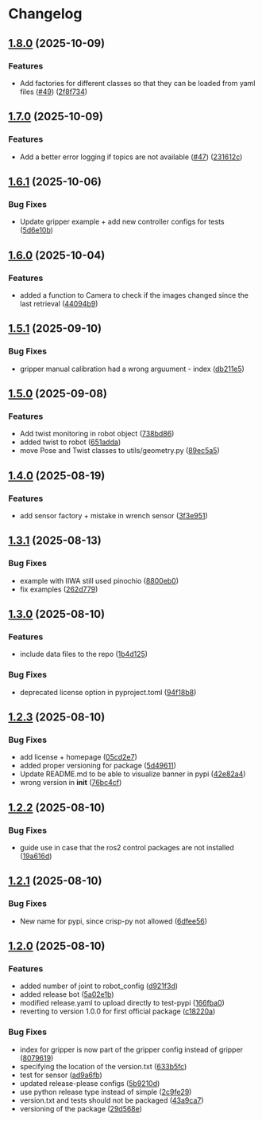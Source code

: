 # Changelog

## [1.8.0](https://github.com/utiasDSL/crisp_py/compare/v1.7.0...v1.8.0) (2025-10-09)


### Features

* Add factories for different classes so that they can be loaded from yaml files ([#49](https://github.com/utiasDSL/crisp_py/issues/49)) ([2f8f734](https://github.com/utiasDSL/crisp_py/commit/2f8f734fd8c3db132c336455bfc3af64600ec000))

## [1.7.0](https://github.com/utiasDSL/crisp_py/compare/v1.6.1...v1.7.0) (2025-10-09)


### Features

* Add a better error logging if topics are not available ([#47](https://github.com/utiasDSL/crisp_py/issues/47)) ([231612c](https://github.com/utiasDSL/crisp_py/commit/231612c25e09ecbc69756cdda2ae3078707985cd))

## [1.6.1](https://github.com/utiasDSL/crisp_py/compare/v1.6.0...v1.6.1) (2025-10-06)


### Bug Fixes

* Update gripper example + add new controller configs for tests ([5d6e10b](https://github.com/utiasDSL/crisp_py/commit/5d6e10b6ef6e3d5fcd1864cb100c13061db03ad6))

## [1.6.0](https://github.com/utiasDSL/crisp_py/compare/v1.5.1...v1.6.0) (2025-10-04)


### Features

* added a function to Camera to check if the images changed since the last retrieval ([44094b9](https://github.com/utiasDSL/crisp_py/commit/44094b99ea550a85ed59e66992d6bf182e2a802e))

## [1.5.1](https://github.com/utiasDSL/crisp_py/compare/v1.5.0...v1.5.1) (2025-09-10)


### Bug Fixes

* gripper manual calibration had a wrong arguument - index ([db211e5](https://github.com/utiasDSL/crisp_py/commit/db211e5aca6a59d32bc7c690bf4fe594b2b610f5))

## [1.5.0](https://github.com/utiasDSL/crisp_py/compare/v1.4.0...v1.5.0) (2025-09-08)


### Features

* Add twist monitoring in robot object ([738bd86](https://github.com/utiasDSL/crisp_py/commit/738bd8671bb48270f10a0503da6be88c7e213a44))
* added twist to robot ([651adda](https://github.com/utiasDSL/crisp_py/commit/651addac585ea3cf593866f2d045c3ef37865baa))
* move Pose and Twist classes to utils/geometry.py ([89ec5a5](https://github.com/utiasDSL/crisp_py/commit/89ec5a59fbfe9e41029b238206031606224898d1))

## [1.4.0](https://github.com/utiasDSL/crisp_py/compare/v1.3.1...v1.4.0) (2025-08-19)


### Features

* add sensor factory + mistake in wrench sensor ([3f3e951](https://github.com/utiasDSL/crisp_py/commit/3f3e951575cae5e957cc384c6b28812406574257))

## [1.3.1](https://github.com/utiasDSL/crisp_py/compare/v1.3.0...v1.3.1) (2025-08-13)


### Bug Fixes

* example with IIWA still used pinochio ([8800eb0](https://github.com/utiasDSL/crisp_py/commit/8800eb09ed7097a60b5b7d49dc702bbe8514a230))
* fix examples ([262d779](https://github.com/utiasDSL/crisp_py/commit/262d779c40b0e7a568027ff12439cc56a38c233f))

## [1.3.0](https://github.com/utiasDSL/crisp_py/compare/v1.2.3...v1.3.0) (2025-08-10)


### Features

* include data files to the repo ([1b4d125](https://github.com/utiasDSL/crisp_py/commit/1b4d1252ef074172dca93e6cca99e017d6dbf745))


### Bug Fixes

* deprecated license option in pyproject.toml ([94f18b8](https://github.com/utiasDSL/crisp_py/commit/94f18b8fdae265f5fc08b1671adf1cf602feeb15))

## [1.2.3](https://github.com/utiasDSL/crisp_py/compare/v1.2.2...v1.2.3) (2025-08-10)


### Bug Fixes

* add license + homepage ([05cd2e7](https://github.com/utiasDSL/crisp_py/commit/05cd2e72a0cc481e94645f61a1644aa41518a1c2))
* added proper versioning for package ([5d49611](https://github.com/utiasDSL/crisp_py/commit/5d4961170aa0915af3f7e1be1df0d085bb1f0713))
* Update README.md to be able to visualize banner in pypi ([42e82a4](https://github.com/utiasDSL/crisp_py/commit/42e82a4beaa4816682d0b0418a49bc541bf053f4))
* wrong version in __init__ ([76bc4cf](https://github.com/utiasDSL/crisp_py/commit/76bc4cf9503a7345caacede136e78485a9aaf48f))

## [1.2.2](https://github.com/utiasDSL/crisp_py/compare/v1.2.1...v1.2.2) (2025-08-10)


### Bug Fixes

* guide use in case that the ros2 control packages are not installed ([19a616d](https://github.com/utiasDSL/crisp_py/commit/19a616d0d0cfad794df171c2ee14122ba80f0556))

## [1.2.1](https://github.com/utiasDSL/crisp_py/compare/v1.2.0...v1.2.1) (2025-08-10)


### Bug Fixes

* New name for pypi, since crisp-py not allowed ([6dfee56](https://github.com/utiasDSL/crisp_py/commit/6dfee5628eda102711bc27c261fd6014a2aa4d26))

## [1.2.0](https://github.com/utiasDSL/crisp_py/compare/v1.1.2...v1.2.0) (2025-08-10)


### Features

* added number of joint to robot_config ([d921f3d](https://github.com/utiasDSL/crisp_py/commit/d921f3db438e57fffe80d134bbea4a41667a8b54))
* added release bot ([5a02e1b](https://github.com/utiasDSL/crisp_py/commit/5a02e1b1b087c9f24c46d6ee1e466eac2a2aa0d1))
* modified release.yaml to upload directly to test-pypi ([166fba0](https://github.com/utiasDSL/crisp_py/commit/166fba026b3e8b58577627e472ee465e1473c2c4))
* reverting to version 1.0.0 for first official package ([c18220a](https://github.com/utiasDSL/crisp_py/commit/c18220a997a9990fe502ff3c22b2e8a8fa327ecf))


### Bug Fixes

* index for gripper is now part of the gripper config instead of gripper ([8079619](https://github.com/utiasDSL/crisp_py/commit/807961976ad29f70d358d03987f3185a8b7c7fd4))
* specifying the location of the version.txt ([633b5fc](https://github.com/utiasDSL/crisp_py/commit/633b5fc96dd1a08fddb764bee3f72234f08c1a4c))
* test for sensor ([ad9a6fb](https://github.com/utiasDSL/crisp_py/commit/ad9a6fba054e98afc3cbf77ca97a5efd9dc543ae))
* updated release-please configs ([5b9210d](https://github.com/utiasDSL/crisp_py/commit/5b9210dc172beb269f2276c54f112dbdd3b35377))
* use python release type instead of simple ([2c9fe29](https://github.com/utiasDSL/crisp_py/commit/2c9fe294ac74bdb30175862c3677046cf3f0cac3))
* version.txt and tests should not be packaged ([43a9ca7](https://github.com/utiasDSL/crisp_py/commit/43a9ca70dbbd11c458054fb1412b6e013a284f35))
* versioning of the package ([29d568e](https://github.com/utiasDSL/crisp_py/commit/29d568eb47e95787e043270177471c664ce06c5d))
